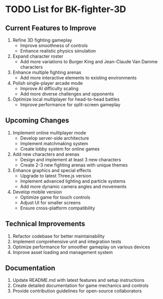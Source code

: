 # TODO List for BK-fighter-3D

## Current Features to Improve
1. Refine 3D fighting gameplay
   - Improve smoothness of controls
   - Enhance realistic physics simulation
2. Expand character roster
   - Add more variations to Burger King and Jean-Claude Van Damme characters
3. Enhance multiple fighting arenas
   - Add more interactive elements to existing environments
4. Polish single-player arcade mode
   - Improve AI difficulty scaling
   - Add more diverse challenges and opponents
5. Optimize local multiplayer for head-to-head battles
   - Improve performance for split-screen gameplay

## Upcoming Changes
1. Implement online multiplayer mode
   - Develop server-side architecture
   - Implement matchmaking system
   - Create lobby system for online games
2. Add new characters and arenas
   - Design and implement at least 3 new characters
   - Create 2-3 new fighting arenas with unique themes
3. Enhance graphics and special effects
   - Upgrade to latest Three.js version
   - Implement advanced lighting and particle systems
   - Add more dynamic camera angles and movements
4. Develop mobile version
   - Optimize game for touch controls
   - Adjust UI for smaller screens
   - Ensure cross-platform compatibility

## Technical Improvements
1. Refactor codebase for better maintainability
2. Implement comprehensive unit and integration tests
3. Optimize performance for smoother gameplay on various devices
4. Improve asset loading and management system

## Documentation
1. Update README.md with latest features and setup instructions
2. Create detailed documentation for game mechanics and controls
3. Provide contribution guidelines for open-source collaborators